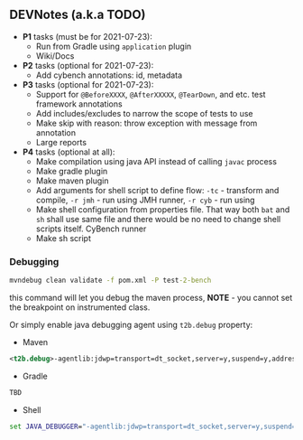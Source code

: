 ## DEVNotes (a.k.a TODO)

* **P1** tasks (must be for 2021-07-23):
    * Run from Gradle using `application` plugin
    * Wiki/Docs
* **P2** tasks (optional for 2021-07-23): 
    * Add cybench annotations: id, metadata
* **P3** tasks (optional for 2021-07-23):
    * Support for `@BeforeXXXX`, `@AfterXXXXX`, `@TearDown`, and etc. test framework annotations
    * Add includes/excludes to narrow the scope of tests to use
    * Make skip with reason: throw exception with message from annotation
    * Large reports
* **P4** tasks (optional at all):
    * Make compilation using java API instead of calling `javac` process
    * Make gradle plugin
    * Make maven plugin
    * Add arguments for shell script to define flow: `-tc` - transform and compile, `-r jmh` - run using JMH runner, `-r cyb` - run using
    * Make shell configuration from properties file. That way both `bat` and `sh` shall use same file and there would be no need to change 
    shell scripts itself. 
    CyBench runner
    * Make sh script

### Debugging
```cmd
mvndebug clean validate -f pom.xml -P test-2-bench
```
this command will let you debug the maven process, **NOTE** - you cannot set the breakpoint on instrumented class.

Or simply enable java debugging agent using `t2b.debug` property:
* Maven
```xml
<t2b.debug>-agentlib:jdwp=transport=dt_socket,server=y,suspend=y,address=5005</t2b.debug>
```
* Gradle
```groovy
TBD
```
* Shell
```cmd
set JAVA_DEBUGGER="-agentlib:jdwp=transport=dt_socket,server=y,suspend=y,address=5005"
```
